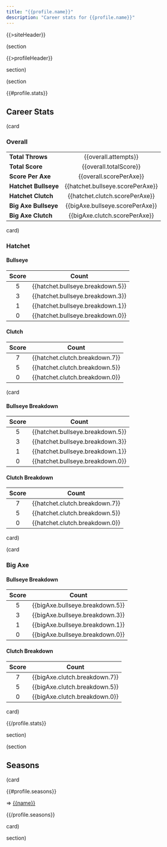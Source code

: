 ```yaml
---
title: "{{profile.name}}"
description: "Career stats for {{profile.name}}"
---
```


{{>siteHeader}}

(section

{{>profileHeader}}

section)

(section

{{#profile.stats}}

## Career Stats

(card

### Overall

|                      |                                  |
|:---------------------|:--------------------------------:|
| **Total Throws**     | {{overall.attempts}}             |
| **Total Score**      | {{overall.totalScore}}           |
| **Score Per Axe**    | {{overall.scorePerAxe}}          |
| **Hatchet Bullseye** | {{hatchet.bullseye.scorePerAxe}} |
| **Hatchet Clutch**   | {{hatchet.clutch.scorePerAxe}}   |
| **Big Axe Bullseye** | {{bigAxe.bullseye.scorePerAxe}}  |
| **Big Axe Clutch**   | {{bigAxe.clutch.scorePerAxe}}    |

card)

### Hatchet

<div class="grid stack fill-fill items-y-stretch">
  <div class="card">
    <h4>Bullseye</h4>
    <table>
      <thead>
        <tr>
          <th align="center">Score</th>
          <th align="center">Count</th>
        </tr>
      </thead>
      <tbody>
        <tr>
          <td align="center">5</td>
          <td align="center">{{hatchet.bullseye.breakdown.5}}</td>
        </tr>
        <tr>
          <td align="center">3</td>
          <td align="center">{{hatchet.bullseye.breakdown.3}}</td>
        </tr>
        <tr>
          <td align="center">1</td>
          <td align="center">{{hatchet.bullseye.breakdown.1}}</td>
        </tr>
        <tr>
          <td align="center">0</td>
          <td align="center">{{hatchet.bullseye.breakdown.0}}</td>
        </tr>
      </tbody>
    </table>
  </div>
  <div class="card">
    <h4>Clutch</h4>
    <table>
      <thead>
        <tr>
          <th align="center">Score</th>
          <th align="center">Count</th>
        </tr>
      </thead>
      <tbody>
        <tr>
          <td align="center">7</td>
          <td align="center">{{hatchet.clutch.breakdown.7}}</td>
        </tr>
        <tr>
          <td align="center">5</td>
          <td align="center">{{hatchet.clutch.breakdown.5}}</td>
        </tr>
        <tr>
          <td align="center">0</td>
          <td align="center">{{hatchet.clutch.breakdown.0}}</td>
        </tr>
      </tbody>
    </table>
  </div>
</div>

(card

#### Bullseye Breakdown

| Score | Count |
|:-----:|:-----:|
| 5 | {{hatchet.bullseye.breakdown.5}} |
| 3 | {{hatchet.bullseye.breakdown.3}} |
| 1 | {{hatchet.bullseye.breakdown.1}} |
| 0 | {{hatchet.bullseye.breakdown.0}} |

#### Clutch Breakdown

| Score | Count |
|:-----:|:-----:|
| 7 | {{hatchet.clutch.breakdown.7}} |
| 5 | {{hatchet.clutch.breakdown.5}} |
| 0 | {{hatchet.clutch.breakdown.0}} |

card)

(card

### Big Axe

#### Bullseye Breakdown

| Score | Count |
|:-----:|:-----:|
| 5 | {{bigAxe.bullseye.breakdown.5}} |
| 3 | {{bigAxe.bullseye.breakdown.3}} |
| 1 | {{bigAxe.bullseye.breakdown.1}} |
| 0 | {{bigAxe.bullseye.breakdown.0}} |

#### Clutch Breakdown

| Score | Count |
|:-----:|:-----:|
| 7 | {{bigAxe.clutch.breakdown.7}} |
| 5 | {{bigAxe.clutch.breakdown.5}} |
| 0 | {{bigAxe.clutch.breakdown.0}} |

card)

{{/profile.stats}}

section)

(section

## Seasons

(card

{{#profile.seasons}}

=> [{{name}}](s/{{seasonId}})

{{/profile.seasons}}

card)

section)
